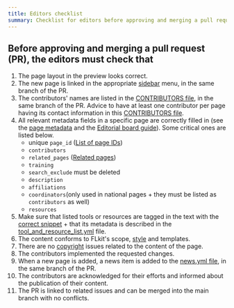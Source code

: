 ```yaml
---
title: Editors checklist
summary: Checklist for editors before approving and merging a pull request (PR).
---
```


## Before approving and merging a pull request (PR), the editors must check that

1. The page layout in the preview looks correct.
2. The new page is linked in the appropriate [sidebar]({{site.REPO}}/tree/master/_data/sidebars) menu, in the same
   branch of the PR.
3. The contributors' names are listed in the [CONTRIBUTORS file]({{site.REPO}}/blob/master/_data/CONTRIBUTORS.yaml), in
   the same branch of the PR. Advice to have at least one contributor per page having its contact information in
   this  [CONTRIBUTORS file]({{site.REPO}}/blob/master/_data/CONTRIBUTORS.yaml).
4. All relevant metadata fields in a specific page are correctly filled in (see the [page metadata](page_metadata) and
   the [Editorial board guide](editorial_board_guide)). Some critical ones are listed below.
    * unique `page_id` ([List of page IDs](website_overview))
    * `contributors`
    * `related_pages` ([Related pages](editorial_board_guide.html#related-pages))
    * `training`
    * `search_exclude` must be deleted
    * `description`
    * `affiliations`
    * `coordinators`(only used in national pages + they must be listed as `contributors` as well)
    * `resources`
5. Make sure that listed tools or resources are tagged in the text with the [correct snippet](tool_resource_update) +
   that its metadata is described in
   the [tool_and_resource_list.yml]({{site.REPO}}/blob/master/_data/tool_and_resource_list.yml)
   file.
6. The content conforms to FLkit's scope, [style](style_guide) and templates.
7. There are no [copyright](copyright) issues related to the content of the page.
8. The contributors implemented the requested changes.
9. When a new page is added, a news item is added to
   the [news.yml file]({{site.REPO}}/blob/master/_data/news.yml), in the same branch of the
   PR.
10. The contributors are acknowledged for their efforts and informed about the publication of their content.
11. The PR is linked to related issues and can be merged into the main branch with no conflicts.
